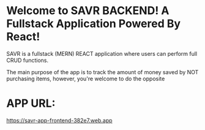 # Welcome to SAVR BACKEND! A Fullstack Application Powered By React!

SAVR is a fullstack (MERN) REACT application where users can perform full CRUD functions.

The main purpose of the app is to track the amount of money saved by NOT purchasing items, however, you're welcome to do the opposite

# APP URL:
https://savr-app-frontend-382e7.web.app